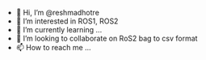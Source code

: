 - 👋 Hi, I’m @reshmadhotre
- 👀 I’m interested in ROS1, ROS2
- 🌱 I’m currently learning ...
- 💞️ I’m looking to collaborate on RoS2 bag to csv format
- 📫 How to reach me ...

<!---
reshmadhotre/reshmadhotre is a ✨ special ✨ repository because its `README.md` (this file) appears on your GitHub profile.
You can click the Preview link to take a look at your changes.
--->
